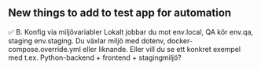 ## New things to add to test app for automation 
✅ B. Konfig via miljövariabler
Lokalt jobbar du mot env.local, QA kör env.qa, staging env.staging.
Du växlar miljö med dotenv, docker-compose.override.yml eller liknande.
Eller vill du se ett konkret exempel med t.ex. Python-backend + frontend + stagingmiljö?
